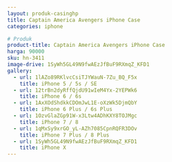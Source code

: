 ```yaml
---
layout: produk-casinghp
title: Captain America Avengers iPhone Case
categories: iphone

# Produk
product-title: Captain America Avengers iPhone Case
harga: 90000
sku: hn-3411
image-drive: 1SyWh5GL49N9fwAEzJfBuF9RXmqZ_KFD1
gallery:
  - url: 1lAZo89RKlvcCsiTJYWauN-7Zu_BQ_F5x
    title: iPhone 5 / 5s / SE
  - url: 12trBn2dyRffQjdU91wIeM4Yx-2YEPWk6
    title: iPhone 6 / 6s
  - url: 1AxXOdShdkkCDOmJwL1E-oXzWk5DjmQbY
    title: iPhone 6 Plus / 6s Plus
  - url: 1OzvGlaZGp91W-x3Ltw4ADhKXY8TOJMgc
    title: iPhone 7 / 8
  - url: 1qMxSy9xrGO_yL-AZh7085CpnRQFR3DOv
    title: iPhone 7 Plus / 8 Plus
  - url: 1SyWh5GL49N9fwAEzJfBuF9RXmqZ_KFD1
    title: iPhone X
---
```

